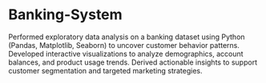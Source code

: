 # Banking-System
Performed exploratory data analysis on a banking dataset using Python (Pandas, Matplotlib, Seaborn) to uncover customer behavior patterns. Developed interactive visualizations to analyze demographics, account balances, and product usage trends. Derived actionable insights to support customer segmentation and targeted marketing strategies.
